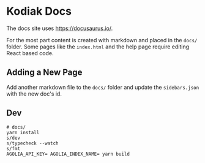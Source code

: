 # Kodiak Docs

The docs site uses <https://docusaurus.io/>.

For the most part content is created with markdown and placed in the `docs/`
folder. Some pages like the `index.html` and the help page require editing
React based code.

## Adding a New Page

Add another markdown file to the `docs/` folder and update the
`sidebars.json` with the new doc's id.

## Dev

```shell
# docs/
yarn install
s/dev
s/typecheck --watch
s/fmt
AGOLIA_API_KEY= AGOLIA_INDEX_NAME= yarn build
```
